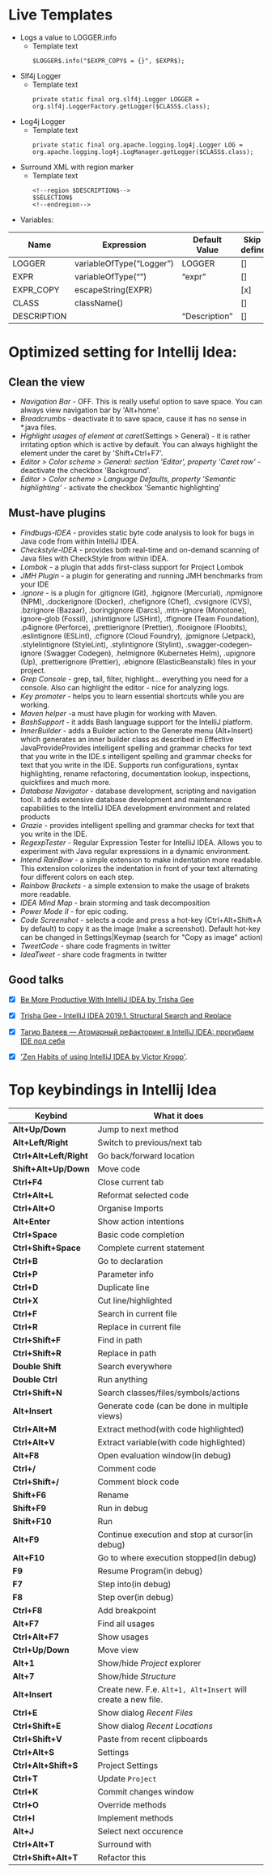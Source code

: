 # Live Templates

* Logs a value to LOGGER.info
  * Template text 
    ```batch
    $LOGGER$.info("$EXPR_COPY$ = {}", $EXPR$); 
    ```
* Slf4j Logger
  * Template text 
    ```batch
    private static final org.slf4j.Logger LOGGER = org.slf4j.LoggerFactory.getLogger($CLASS$.class);
    ```
* Log4j Logger
  * Template text 
    ```batch
    private static final org.apache.logging.log4j.Logger LOG = org.apache.logging.log4j.LogManager.getLogger($CLASS$.class);
    ```
* Surround XML with region marker
  * Template text 
    ```batch
    <!--region $DESCRIPTION$-->
    $SELECTION$
    <!--endregion-->
    ```
* Variables:

| Name | Expression | Default Value | Skip if defined |
| --- | --- | --- | --- |
| LOGGER | variableOfType(“Logger”) | LOGGER | [] |
| EXPR | variableOfType(“”) | “expr” | [] |
| EXPR_COPY | escapeString(EXPR) | | [x] |
| CLASS | className() | | [] |
| DESCRIPTION |  | “Description” | [] |

# Optimized setting for Intellij Idea:

## Clean the view
* *Navigation Bar* - OFF. This is really useful option to save space. You can always view navigation bar by 'Alt+home'.
* *Breadcrumbs* - deactivate it to save space, cause it has no sense in *.java files.
* *Highlight usages of element at caret*(Settings > General) - it is rather irritating option which is active by default. You can always highlight the element under the caret by 'Shift+Ctrl+F7'.
* *Editor > Color scheme > General: section 'Editor', property 'Caret row'* - deactivate the checkbox 'Background'.
* *Editor > Color scheme > Language Defaults, property 'Semantic highlighting'* - activate the checkbox 'Semantic highlighting'
 
## Must-have plugins
* *Findbugs-IDEA* - provides static byte code analysis to look for bugs in Java code from within IntelliJ IDEA.
* *Checkstyle-IDEA* - provides both real-time and on-demand scanning of Java files with CheckStyle from within IDEA.
* *Lombok* - a plugin that adds first-class support for Project Lombok
* *JMH Plugin* - a plugin for generating and running JMH benchmarks from your IDE
* *.ignore* - is a plugin for .gitignore (Git), .hgignore (Mercurial), .npmignore (NPM), .dockerignore (Docker), .chefignore (Chef), .cvsignore (CVS), .bzrignore (Bazaar), .boringignore (Darcs), .mtn-ignore (Monotone), ignore-glob (Fossil), .jshintignore (JSHint), .tfignore (Team Foundation), .p4ignore (Perforce), .prettierignore (Prettier), .flooignore (Floobits), .eslintignore (ESLint), .cfignore (Cloud Foundry), .jpmignore (Jetpack), .stylelintignore (StyleLint), .stylintignore (Stylint), .swagger-codegen-ignore (Swagger Codegen), .helmignore (Kubernetes Helm), .upignore (Up), .prettierignore (Prettier), .ebignore (ElasticBeanstalk) files in your project. 
* *Grep Console* - grep, tail, filter, highlight... everything you need for a console. Also can highlight the editor - nice for analyzing logs.
* *Key promoter* - helps you to learn essential shortcuts while you are working. 
* *Maven helper* -a must have plugin for working with Maven.
* *BashSupport* - it adds Bash language support for the IntelliJ platform.
* *InnerBuilder* - adds a Builder action to the Generate menu (Alt+Insert) which generates an inner builder class as described in Effective JavaProvideProvides intelligent spelling and grammar checks for text that you write in the IDE.s intelligent spelling and grammar checks for text that you write in the IDE.
Supports run configurations, syntax highlighting, rename refactoring, documentation lookup, inspections, quickfixes and much more.
* *Database Navigator* - database development, scripting and navigation tool. It adds extensive database development and maintenance capabilities to the IntelliJ IDEA development environment and related products
* *Grazie* - provides intelligent spelling and grammar checks for text that you write in the IDE.
* *RegexpTester* - Regular Expression Tester for IntelliJ IDEA. Allows you to experiment with Java regular expressions in a dynamic environment.
* *Intend RainBow* - a simple extension to make indentation more readable. This extension colorizes the indentation in front of your text alternating four different colors on each step.
* *Rainbow Brackets* - a simple extension to make the usage of brakets more readable.
* *IDEA Mind Map* - brain storming and task decomposition
* *Power Mode II* - for epic coding.
* *Code Screenshot* - selects a code and press a hot-key (Ctrl+Alt+Shift+A by default) to copy it as the image (make a screenshot).
Default hot-key can be changed in Settings|Keymap (search for "Copy as image" action)
* *TweetCode* - share code fragments in twitter
* *IdeaTweet* - share code fragments in twitter

## Good talks
- [x] [Be More Productive With IntelliJ IDEA by Trisha Gee](https://www.youtube.com/watch?v=CmPJzEqFS4s)
- [x] [Trisha Gee - IntelliJ IDEA 2019.1. Structural Search and Replace](https://www.youtube.com/watch?v=fIPr_ANBpFk)
- [x] [Тагир Валеев — Атомарный рефакторинг в IntelliJ IDEA: прогибаем IDE под себя](https://www.youtube.com/watch?v=C5eD-K8AO3o&list=PLVe-2wcL84b_fBL9xJTxkEBtvCKfRGEV1&index=5)
- [x] ['Zen Habits of using IntelliJ IDEA by Victor Kropp'](https://www.youtube.com/watch?v=MZge92bbU7E).


# Top keybindings in Intellij Idea
| Keybind | What it does |
| ------------- | ------------- |
| **Alt+Up/Down** | Jump to next method |
| **Alt+Left/Right** | Switch to previous/next tab  |
| **Ctrl+Alt+Left/Right** | Go back/forward location  |
| **Shift+Alt+Up/Down** | Move code  |
| **Ctrl+F4** |Close current tab |
| **Ctrl+Alt+L** |Reformat selected code |
| **Ctrl+Alt+O** |Organise Imports |
| **Alt+Enter** | Show action intentions  |
| **Ctrl+Space** | Basic code completion  |
| **Ctrl+Shift+Space** | Complete current statement  |
| **Ctrl+B** | Go to declaration |
| **Ctrl+P** | Parameter info |
| **Ctrl+D** | Duplicate line |
| **Ctrl+X** | Cut line/highlighted |
| **Ctrl+F** | Search in current file |
| **Ctrl+R** | Replace in current file |
| **Ctrl+Shift+F** | Find in path |
| **Ctrl+Shift+R** | Replace in path |
| **Double Shift** | Search everywhere |
| **Double Ctrl** | Run anything |
| **Ctrl+Shift+N** | Search classes/files/symbols/actions |
| **Alt+Insert** | Generate code (can be done in multiple views) |
| **Ctrl+Alt+M** | Extract method(with code highlighted)  |
| **Ctrl+Alt+V** | Extract variable(with code highlighted)  |
| **Alt+F8** | Open evaluation window(in debug)  |
| **Ctrl+/** | Comment code |
| **Ctrl+Shift+/** | Comment block code |
| **Shift+F6** | Rename |
| **Shift+F9** | Run in debug |
| **Shift+F10** | Run |
| **Alt+F9** | Continue execution and stop at cursor(in debug) |
| **Alt+F10** | Go to where execution stopped(in debug) |
| **F9** | Resume Program(in debug) |
| **F7** | Step into(in debug) |
| **F8** | Step over(in debug) |
| **Ctrl+F8** | Add breakpoint |
| **Alt+F7** | Find all usages  |
| **Ctrl+Alt+F7** | Show usages  |
| **Ctrl+Up/Down** | Move view  |
| **Alt+1** | Show/hide *Project* explorer  |
| **Alt+7** | Show/hide *Structure*  |
| **Alt+Insert** | Create new. F.e. `Alt+1, Alt+Insert` will create a new file.  |
| **Ctrl+E** | Show dialog *Recent Files*  |
| **Ctrl+Shift+E** | Show dialog *Recent Locations*  |
| **Ctrl+Shift+V** | Paste from recent clipboards  |
| **Ctrl+Alt+S** | Settings  |
| **Ctrl+Alt+Shift+S** | Project Settings  |
| **Ctrl+T** | Update `Project`  |
| **Ctrl+K** | Commit changes window  |
| **Ctrl+O** | Override methods  |
| **Ctrl+I** | Implement methods  |
| **Alt+J** | Select next occurence  |
| **Ctrl+Alt+T** | Surround with  |
| **Ctrl+Shift+Alt+T** | Refactor this  |
 

